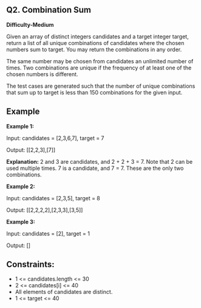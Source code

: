 **Q2. Combination Sum**
-

**Difficulty-Medium**

Given an array of distinct integers candidates and a target integer target, return a list of all unique combinations of candidates where the chosen numbers sum to target. You may return the combinations in any order.

The same number may be chosen from candidates an unlimited number of times. Two combinations are unique if the 
frequency
 of at least one of the chosen numbers is different.

The test cases are generated such that the number of unique combinations that sum up to target is less than 150 combinations for the given input.

Example 
-
**Example 1:**

Input: candidates = [2,3,6,7], target = 7

Output: [[2,2,3],[7]]

**Explanation:**
2 and 3 are candidates, and 2 + 2 + 3 = 7. Note that 2 can be used multiple times.
7 is a candidate, and 7 = 7.
These are the only two combinations.

**Example 2:**

Input: candidates = [2,3,5], target = 8

Output: [[2,2,2,2],[2,3,3],[3,5]]

**Example 3:**

Input: candidates = [2], target = 1

Output: []

Constraints:
-
- 1 <= candidates.length <= 30
- 2 <= candidates[i] <= 40
-  All elements of candidates are distinct.
-  1 <= target <= 40

